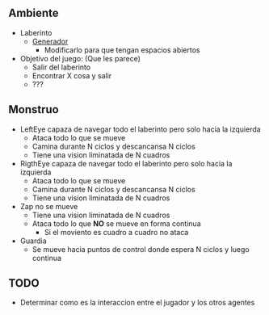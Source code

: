 

## Ambiente
 * Laberinto
   * [Generador](https://www.vidarholen.net/cgi-bin/labyrinth)
     * Modificarlo para que tengan espacios abiertos
 * Objetivo del juego: (Que les parece)
   * Salir del laberinto
   * Encontrar X cosa y salir
   * ???
   
## Monstruo
 * LeftEye capaza de navegar todo el laberinto pero solo hacia la izquierda
   * Ataca todo lo que se mueve
   * Camina durante N ciclos y descancansa N ciclos
   * Tiene una vision liminatada de N cuadros
 * RigthEye capaza de navegar todo el laberinto pero solo hacia la izquierda
   * Ataca todo lo que se mueve
   * Camina durante N ciclos y descancansa N ciclos
   * Tiene una vision liminatada de N cuadros
 * Zap no se mueve
   * Tiene una vision liminatada de N cuadros
   * Ataca todo lo que **NO** se mueve en forma continua
     * Si el moviento es cuadro a cuadro no ataca
 * Guardia
   * Se mueve hacia puntos de control donde espera N ciclos y luego continua

## TODO

 * Determinar como es la interaccion entre el jugador y los otros agentes
